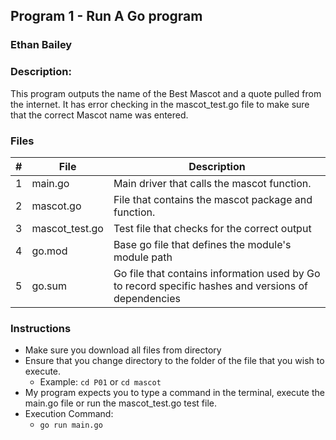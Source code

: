 ## Program 1 - Run A Go program
### Ethan Bailey
### Description:

This program outputs the name of the Best Mascot and a quote pulled from the internet.
It has error checking in the mascot_test.go file to make sure that the correct Mascot name was entered.

### Files

|   #   | File             | Description                                        |
| :---: | ---------------- | -------------------------------------------------- |
|   1   | main.go          | Main driver that calls the mascot function.        |
|   2   | mascot.go        | File that contains the mascot package and function. |
|   3   | mascot_test.go   | Test file that checks for the correct output |
|   4   | go.mod   | Base go file that defines the module's module path |
|   5   | go.sum   |  Go file that contains information used by Go to record specific hashes and versions of dependencies|


### Instructions

- Make sure you download all files from directory
- Ensure that you change directory to the folder of the file that you wish to execute.
  - Example: `cd P01` or `cd mascot`
- My program expects you to type a command in the terminal, execute the main.go file or run the mascot_test.go test file.
- Execution Command:
  - `go run main.go`

